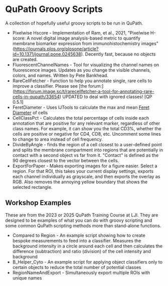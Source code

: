 # QuPath Groovy Scripts

A collection of hopefully useful groovy scripts to be run in QuPath. 

  - Pixelwise Hscore - Implementation of Ram, et al., 2021, "Pixelwise H-score: A novel digital image analysis-based metric to quantify membrane biomarker expression from immunohistochemistry images" (https://journals.plos.org/plosone/article?id=10.1371/journal.pone.0245638). Decently fast, because no objects are created.  
  - FluorescentChannelNames - Tool for visualizing the channel names on fluorescence images. Updates as you change the visible channels, colors, and names. Written by Pete Bankhead.  
  - RareCellFetcher - Function to help you annotate single, rare cells to improve a classifier. Please see [the forum:] (https://forum.image.sc/t/rarecellfetcher-a-tool-for-annotating-rare-cells-in-qupath/33654) UPDATED to deal with ignored classes! [QP 0.5.1]
  - FeretDiameter - Uses IJTools to calculate the max and mean [Feret Diameter](https://en.wikipedia.org/wiki/Feret_diameter) of cells
  - CellClassPct - Calculates the total percentage of cells inside each annotation that are positive for any relevant marker, regardless of other class names. For example, it can show you the total CD3%, whether the cells are positive or negative for CD4, CD8, etc. Uncomment some lines to change to area instead of cell frequency. 
  - DivideByAngle - finds the region of a cell closest to a user-defined point and splits the membrane compartment into regions that are potentially in contact with a second object vs far from it. "Contact" is defined as the 90 degrees closest to the vector between the cells. 
 - ExportForPaper - Makes exporting images for a figure easier. Select a region. For that ROI, this takes your current display settings, exports each channel individually as grayscale, and then exports the overlay as RGB. Also removes the annoying yellow boundary that shows the selected rectangle.  

## Workshop Examples
These are from the 2023 or 2025 QuPath Training Course at LJI. They are designed to be examples of what you can do with groovy scripting and some common QuPath scripting methods more than stand-alone functions. 	

  - Compared to Region - An example script showing how to create bespoke measurements to feed into a classifier. Measures the background intensity in a circle around each cell and then calculates the difference (subtraction) and ratio (division) of the cell intensity and background 
  - B_Helper_Cyto - An example script for applying object classifiers only to certain objects to reduce the total number of potential classes
  - RegionNameAndExport - Simultaneously export multiple ROIs with unique names